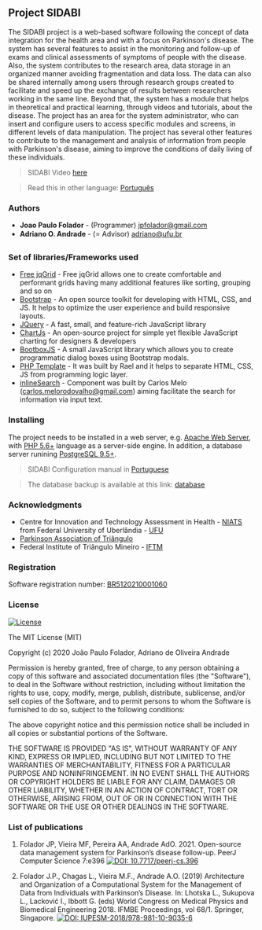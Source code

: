 ## Project SIDABI 
The SIDABI project is a web-based software following the concept of data integration for the health area and with a focus on Parkinson's disease. The system has several features to assist in the monitoring and follow-up of exams and clinical assessments of symptoms of people with the disease. Also, the system contributes to the research area, data storage in an organized manner avoiding fragmentation and data loss. The data can also be shared internally among users through research groups created to facilitate and speed up the exchange of results between researchers working in the same line. Beyond that, the system has a module that helps in theoretical and practical learning, through videos and tutorials, about the disease. The project has an area for the system administrator, who can insert and configure users to access specific modules and screens, in different levels of data manipulation. The project has several other features to contribute to the management and analysis of information from people with Parkinson's disease, aiming to improve the conditions of daily living of these individuals.

> SIDABI Video [here](https://github.com/jpfolador/sidabi/tree/master/docs/sidabi-video-illustration.mp4)

> Read this in other language: [Português](https://github.com/jpfolador/sidabi/blob/master/README-pt-br.md)

### Authors
* **Joao Paulo Folador** - (Programmer) jpfolador@gmail.com
* **Adriano O. Andrade** - (:star: Advisor) adriano@ufu.br

### Set of libraries/Frameworks used
* [Free jqGrid](https://github.com/free-jqgrid/jqGrid) - Free jqGrid allows one to create comfortable and performant grids having many additional features like sorting, grouping and so on
* [Bootstrap](https://getbootstrap.com/) - An open source toolkit for developing with HTML, CSS, and JS. It helps to optimize the user experience and build responsive layouts.
* [JQuery](https://jquery.com/) - A fast, small, and feature-rich JavaScript library
* [ChartJs](https://www.chartjs.org/) - An open-source project for simple yet flexible JavaScript charting for designers & developers
* [BootboxJS](http://bootboxjs.com/) - A small JavaScript library which allows you to create programmatic dialog boxes using Bootstrap modals.
* [PHP Template](https://github.com/raelgc/template) - It was built by Rael and it helps to separate HTML, CSS, JS from programming logic layer.
* [inlineSearch]() - Component was built by Carlos Melo (carlos.melorodovalho@gmail.com) aiming facilitate the search for information via input text.

### Installing
The project needs to be installed in a web server, e.g. [Apache Web Server](https://httpd.apache.org/), with [PHP 5.6+](https://www.php.net/) language as a server-side engine.
In addition, a database server runining [PostgreSQL 9.5+](https://www.postgresql.org/download/).
> SIDABI Configuration manual in [Portuguese](https://github.com/jpfolador/sidabi/tree/master/docs/tutorial-install-localhost.pdf)

> The database backup is available at this link: [database](https://github.com/jpfolador/sidabi/tree/master/docs/)

### Acknowledgments
* Centre for Innovation and Technology Assessment in Health - [NIATS](http://www.niats.feelt.ufu.br/en/node/58) from Federal University of Uberlândia - [UFU](http://www.ufu.br/) 
* [Parkinson Association of Triângulo](https://parkinsontriangulo.org.br/) 
* Federal Institute of Triângulo Mineiro - [IFTM](https://iftm.edu.br/en/)

### Registration
Software registration number: [BR5120210001060](https://busca.inpi.gov.br/pePI/jsp/programas/ProgramaSearchBasico.jsp)

### License

[![License](http://img.shields.io/:license-mit-blue.svg?style=flat-square)](http://badges.mit-license.org)

The MIT License (MIT)

Copyright (c) 2020 João Paulo Folador, Adriano de Oliveira Andrade

Permission is hereby granted, free of charge, to any person obtaining a copy of
this software and associated documentation files (the "Software"), to deal in
the Software without restriction, including without limitation the rights to
use, copy, modify, merge, publish, distribute, sublicense, and/or sell copies of
the Software, and to permit persons to whom the Software is furnished to do so,
subject to the following conditions:

The above copyright notice and this permission notice shall be included in all
copies or substantial portions of the Software.

THE SOFTWARE IS PROVIDED "AS IS", WITHOUT WARRANTY OF ANY KIND, EXPRESS OR
IMPLIED, INCLUDING BUT NOT LIMITED TO THE WARRANTIES OF MERCHANTABILITY, FITNESS
FOR A PARTICULAR PURPOSE AND NONINFRINGEMENT. IN NO EVENT SHALL THE AUTHORS OR
COPYRIGHT HOLDERS BE LIABLE FOR ANY CLAIM, DAMAGES OR OTHER LIABILITY, WHETHER
IN AN ACTION OF CONTRACT, TORT OR OTHERWISE, ARISING FROM, OUT OF OR IN
CONNECTION WITH THE SOFTWARE OR THE USE OR OTHER DEALINGS IN THE SOFTWARE.

### List of publications
1. Folador JP, Vieira MF, Pereira AA, Andrade AdO. 2021. Open-source data management system for Parkinson’s disease follow-up. PeerJ Computer Science 7:e396
[![DOI: 10.7717/peerj-cs.396](https://img.shields.io/badge/DOI-10.7717%2Fpeerj--cs.396-blue)](https://doi.org/10.7717/peerj-cs.396)

2. Folador J.P., Chagas L., Vieira M.F., Andrade A.O. (2019) Architecture and Organization of a Computational System for the Management of Data from Individuals with 
Parkinson’s Disease. In: Lhotska L., Sukupova L., Lacković I., Ibbott G. (eds) World Congress on Medical Physics and Biomedical Engineering 2018. IFMBE Proceedings, vol 68/1. Springer, Singapore.
[![DOI: IUPESM-2018/978-981-10-9035-6](https://img.shields.io/badge/DOI-IUPESM--2018%2F978--981--10--9035--6-orange)](https://doi.org/10.1007/978-981-10-9035-6_54)

